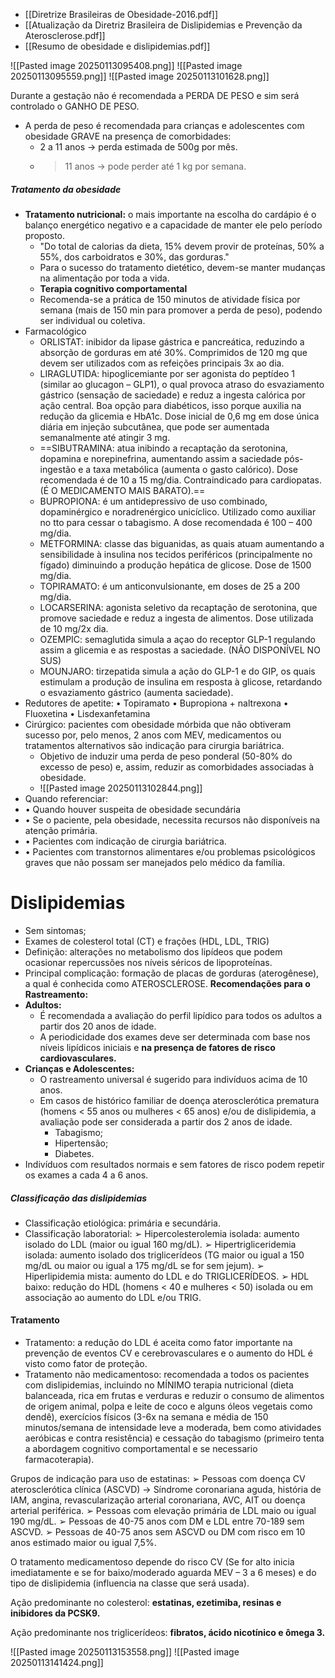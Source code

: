 - [[Diretrize Brasileiras de Obesidade-2016.pdf]]
- [[Atualização da Diretriz Brasileira de Dislipidemias e Prevenção da Aterosclerose.pdf]]
- [[Resumo de obesidade e dislipidemias.pdf]]

![[Pasted image 20250113095408.png]]
![[Pasted image 20250113095559.png]]
![[Pasted image 20250113101628.png]]


Durante a gestação não é recomendada a PERDA DE PESO e sim será controlado o GANHO DE PESO.

- A perda de peso é recomendada para crianças e adolescentes com obesidade GRAVE na presença de comorbidades:
	- 2 a 11 anos → perda estimada de 500g por mês.
	- > 11 anos → pode perder até 1 kg por semana.
##### Tratamento da obesidade 
- **Tratamento nutricional:** o mais importante na escolha do cardápio é o balanço energético negativo e a capacidade de manter ele pelo período proposto. 
	- "Do total de calorias da dieta, 15% devem provir de proteínas, 50% a 55%, dos carboidratos e 30%, das gorduras."
	- Para o sucesso do tratamento dietético, devem-se manter mudanças na alimentação por toda a vida.
	- **Terapia cognitivo comportamental**
	- Recomenda-se a prática de 150 minutos de atividade física por semana (mais de 150 min para promover a perda de peso), podendo ser individual ou coletiva.
- Farmacológico
	- ORLISTAT: inibidor da lipase gástrica e pancreática, reduzindo a absorção de gorduras em até 30%. Comprimidos de 120 mg que devem ser utilizados com as refeições principais 3x ao dia.
	- LIRAGLUTIDA: hipoglicemiante por ser agonista do peptídeo 1 (similar ao glucagon – GLP1), o qual provoca atraso do esvaziamento gástrico (sensação de saciedade) e reduz a ingesta calórica por ação central. Boa opção para diabéticos, isso porque auxilia na redução da glicemia e HbA1c. Dose inicial de 0,6 mg em dose única diária em injeção subcutânea, que pode ser aumentada semanalmente até atingir 3 mg.
	- ==SIBUTRAMINA: atua inibindo a recaptação da serotonina, dopamina e norepinefrina, aumentando assim a saciedade pós-ingestão e a taxa metabólica (aumenta o gasto calórico). Dose recomendada é de 10 a 15 mg/dia. Contraindicado para cardiopatas. (É O MEDICAMENTO MAIS BARATO).==
	- BUPROPIONA: é um antidepressivo de uso combinado, dopaminérgico e noradrenérgico unicíclico. Utilizado como auxiliar no tto para cessar o tabagismo. A dose recomendada é 100 – 400 mg/dia.
	- METFORMINA: classe das biguanidas, as quais atuam aumentando a sensibilidade à insulina nos tecidos periféricos (principalmente no fígado) diminuindo a produção hepática de glicose. Dose de 1500 mg/dia.
	- TOPIRAMATO: é um anticonvulsionante, em doses de 25 a 200 mg/dia.
	- LOCARSERINA: agonista seletivo da recaptação de serotonina, que promove saciedade e reduz a ingesta de alimentos. Dose utilizada de 10 mg/2x dia.
	- OZEMPIC: semaglutida simula a açao do receptor GLP-1 regulando assim a glicemia e as respostas a saciedade. (NÃO DISPONÍVEL NO SUS)
	- MOUNJARO: tirzepatida simula a ação do GLP-1 e do GIP, os quais estimulam a produção de insulina em resposta à glicose, retardando o esvaziamento gástrico (aumenta saciedade).
- Redutores de apetite: • Topiramato • Bupropiona + naltrexona • Fluoxetina • Lisdexanfetamina
- Cirúrgico: pacientes com obesidade mórbida que não obtiveram sucesso por, pelo menos, 2 anos com MEV, medicamentos ou tratamentos alternativos são indicação para cirurgia bariátrica.
	- Objetivo de induzir uma perda de peso ponderal (50-80% do excesso de peso) e, assim, reduzir as comorbidades associadas à obesidade.
	- ![[Pasted image 20250113102844.png]]
- Quando referenciar: 
- • Quando houver suspeita de obesidade secundária 
- • Se o paciente, pela obesidade, necessita recursos não disponíveis na atenção primária. 
- • Pacientes com indicação de cirurgia bariátrica.
- • Pacientes com transtornos alimentares e/ou problemas psicológicos graves que não possam ser manejados pelo médico da família.

# Dislipidemias
- Sem sintomas; 
- Exames de colesterol total (CT) e frações (HDL, LDL, TRIG)
- Definição: alterações no metabolismo dos lipídeos que podem ocasionar repercussões nos níveis séricos de lipoproteínas.
- Principal complicação: formação de placas de gorduras (aterogênese), a qual é conhecida como ATEROSCLEROSE.
**Recomendações para o Rastreamento:**
- **Adultos:**
    - É recomendada a avaliação do perfil lipídico para todos os adultos a partir dos 20 anos de idade.
    - A periodicidade dos exames deve ser determinada com base nos níveis lipídicos iniciais e **na presença de fatores de risco cardiovasculares.**
- **Crianças e Adolescentes:**
    - O rastreamento universal é sugerido para indivíduos acima de 10 anos.
    - Em casos de histórico familiar de doença aterosclerótica prematura (homens < 55 anos ou mulheres < 65 anos) e/ou de dislipidemia, a avaliação pode ser considerada a partir dos 2 anos de idade.
	    - Tabagismo;
	    - Hipertensão; 
	    - Diabetes. 
- Indivíduos com resultados normais e sem fatores de risco podem repetir os exames a cada 4 a 6 anos.

##### Classificação das dislipidemias
- Classificação etiológica: primária e secundária. 
- Classificação laboratorial: 
➢ Hipercolesterolemia isolada: aumento isolado do LDL (maior ou igual 160 mg/dL). 
➢ Hipertrigliceridemia isolada: aumento isolado dos triglicerídeos (TG maior ou igual a 150 mg/dL ou maior ou igual a 175 mg/dL se for sem jejum).
➢ Hiperlipidemia mista: aumento do LDL e do TRIGLICERÍDEOS. 
➢ HDL baixo: redução do HDL (homens < 40 e mulheres < 50) isolada ou em associação ao aumento do LDL e/ou TRIG.
#### Tratamento 
- Tratamento: a redução do LDL é aceita como fator importante na prevenção de eventos CV e cerebrovasculares e o aumento do HDL é visto como fator de proteção.
- Tratamento não medicamentoso: recomendada a todos os pacientes com dislipidemias, incluindo no MÍNIMO terapia nutricional (dieta balanceada, rica em frutas e verduras e reduzir o consumo de alimentos de origem animal, polpa e leite de coco e alguns óleos vegetais como dendê), exercícios físicos (3-6x na semana e média de 150 minutos/semana de intensidade leve a moderada, bem como atividades aeróbicas e contra resistência) e cessação do tabagismo (primeiro tenta a abordagem cognitivo comportamental e se necessario farmacoterapia).

Grupos de indicação para uso de estatinas: 
➢ Pessoas com doença CV aterosclerótica clínica (ASCVD) → Síndrome coronariana aguda, história de IAM, angina, revascularização arterial coronariana, AVC, AIT ou doença arterial periférica. 
➢ Pessoas com elevação primária de LDL maio ou igual 190 mg/dL. 
➢ Pessoas de 40-75 anos com DM e LDL entre 70-189 sem ASCVD.
➢ Pessoas de 40-75 anos sem ASCVD ou DM com risco em 10 anos estimado maior ou igual 7,5%.

O tratamento medicamentoso depende do risco CV (Se for alto inicia imediatamente e se for baixo/moderado aguarda MEV – 3 a 6 meses) e do tipo de dislipidemia (influencia na classe que será usada).

Ação predominante no colesterol: **estatinas, ezetimiba, resinas e inibidores da PCSK9.**

Ação predominante nos triglicerídeos: **fibratos, ácido nicotínico e ômega 3.**

![[Pasted image 20250113153558.png]]
![[Pasted image 20250113141424.png]]